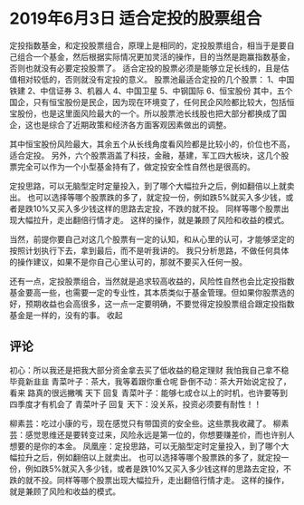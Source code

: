 # 2019年6月3日 适合定投的股票组合

定投指数基金，和定投股票组合，原理上是相同的，定投股票组合，相当于是要自己组合一个基金，然后根据实际情况更加灵活的操作，目的当然是跑赢指数基金，否则也就没有必要定投股票了。
适合定投的股票必须是能够立足长线的，且是估值相对较低的，否则就没有定投的意义。
股票池最适合定投的几个股票：
1、中国铁建
2、中信证券
3、机器人
4、中国卫星
5、中钢国际
6、恒宝股份
其中，五个国企，只有恒宝股份是民企，因为现在环境变了，任何民企风险都比较大，包括恒宝股份，也是这里面风险最大的一个。所以股票池长线股也把大部分都换成了国企，这也是综合了近期政策和经济各方面客观因素做出的调整。

其中恒宝股份风险最大，其余五个从长线角度看风险都是比较小的，价位也不高，适合定投。
另外，六个股票涵盖了科技，金融，基建，军工四大板块，这几个股票完全可以作为一个小型基金持有了，做定投安全性自然也是很高的。

定投思路，可以无脑型定时定量投入，到了哪个大幅拉升之后，例如翻倍以上就卖出。
也可以选择等哪个股票跌的多了，就定投一份，例如跌5%就买入多少钱，或者是跌10%又买入多少钱这样的思路去定投，不跌的就不投。
同样等哪个股票出现大幅拉升，走出翻倍行情才走。
这样的操作，就是兼顾了风险和收益的模式。

当然，前提你要自己对这几个股票有一定的认知，和从心里的认可，才能够坚定的按照计划执行下去，拿到最后，而不是听我讲的。
我只分析思路，不做任何具体的操作建议，如果不是你自己心里认可的，那就不要买入任何一股。

还有一点，定投股票组合，当然就是追求较高收益的，风险性自然也会比定投指数基金要高一些，也需要一定的专业性，其本质类似于基金管理。但如果你股票选的好，预期收益也会高很多，这一点一定要明确，不要觉得定投股票组合跟定投指数基金是一样的，没有的事。
收起

## 评论
初心：所以我还是把我大部分资金拿去买了低收益的稳定理财 我怕我自己拿不稳 毕竟新韭韭
青菜叶子：茶大，我等着跟你重仓呢
卧倒不动：茶大开始说定投了，看来 路真的很远撇嘴
天下 回复 青菜叶子：能够七成仓以上的时机，也许要等到四季度才有机会了
青菜叶子 回复 天下：没关系，投资必须要有耐性！！

柳素芸：吃过小康的亏，现在感觉只有带国资的安全些。这些票我收藏了。
柳素芸：感觉思维还是要转变过来，风险永远是第一位的，你想要赚差价，而也许别人想要的是你的本金。
凤凰座：定投思路，可以无脑型定时定量投入，到了哪个大幅拉升之后，例如翻倍以上就卖出。 也可以选择等哪个股票跌的多了，就定投一份，例如跌5%就买入多少钱，或者是跌10%又买入多少钱这样的思路去定投，不跌的就不投。同样等哪个股票出现大幅拉升，走出翻倍行情才走。 这样的操作，就是兼顾了风险和收益的模式。